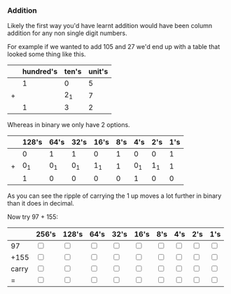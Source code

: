 ### Addition

Likely the first way you'd have learnt addition would have been column addition for any non single digit numbers.

For example if we wanted to add 105 and 27 we'd end up with a table that looked some thing like this.

|     | hundred's | ten's         | unit's |
| --- | --------- | ------------- | ------ |
|     | 1         | 0             | 5      |
| +   |           | 2<sub>1</sub> | 7      |
|     | 1         | 3             | 2      |

Whereas in binary we only have 2 options.

|  | 128's         | 64's          | 32's          | 16's          | 8's | 4's           | 2's           | 1's |
| ----- | ------------- | ------------- | ------------- | ------------- | --- | ------------- | ------------- | --- |
|       | 0             | 1             | 1             | 0             | 1   | 0             | 0             | 1   |
|    +   | 0<sub>1</sub> | 0<sub>1</sub> | 0<sub>1</sub> | 1<sub>1</sub> | 1   | 0<sub>1</sub> | 1<sub>1</sub> | 1   |
|       | 1             | 0             | 0             | 0             | 0   | 1             | 0             | 0   |

As you can see the ripple of carrying the 1 up moves a lot further in binary than it does in decimal.

Now try 97 + 155:

|       | 256's                   | 128's                   | 64's                    | 32's                    | 16's                    | 8's                     | 4's                     | 2's                     | 1's                     |
| ----- | ----------------------- | ----------------------- | ----------------------- | ----------------------- | ----------------------- | ----------------------- | ----------------------- | ----------------------- | ----------------------- |
| 97    | <input type="checkbox"> | <input type="checkbox"> | <input type="checkbox"> | <input type="checkbox"> | <input type="checkbox"> | <input type="checkbox"> | <input type="checkbox"> | <input type="checkbox"> | <input type="checkbox"> |
| +155  | <input type="checkbox"> | <input type="checkbox"> | <input type="checkbox"> | <input type="checkbox"> | <input type="checkbox"> | <input type="checkbox"> | <input type="checkbox"> | <input type="checkbox"> | <input type="checkbox"> |
| carry | <input type="checkbox"> | <input type="checkbox"> | <input type="checkbox"> | <input type="checkbox"> | <input type="checkbox"> | <input type="checkbox"> | <input type="checkbox"> | <input type="checkbox"> | <input type="checkbox"> |
| =     | <input type="checkbox"> | <input type="checkbox"> | <input type="checkbox"> | <input type="checkbox"> | <input type="checkbox"> | <input type="checkbox"> | <input type="checkbox"> | <input type="checkbox"> | <input type="checkbox"> |
